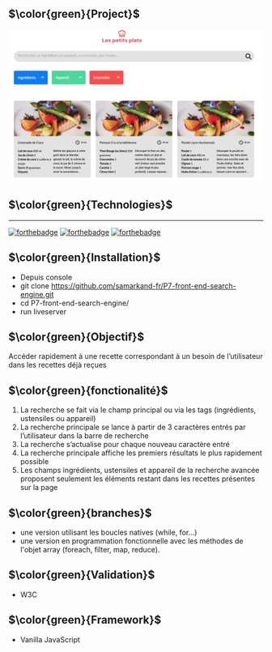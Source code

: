 ## $\color{green}{Project}$
![](./doc/project-image/les-petits-plats.png)
## $\color{green}{Technologies}$ 
---------------
[![forthebadge](https://forthebadge.com/images/badges/made-with-javascript.svg)](https://forthebadge.com)
[![forthebadge](https://forthebadge.com/images/badges/uses-html.svg)](https://forthebadge.com)
[![forthebadge](https://forthebadge.com/images/badges/uses-css.svg)](https://forthebadge.com)

## $\color{green}{Installation}$
- Depuis console
- git clone https://github.com/samarkand-fr/P7-front-end-search-engine.git
- cd  P7-front-end-search-engine/
- run liveserver
 
## $\color{green}{Objectif}$
 Accéder rapidement à une recette correspondant à un besoin de l’utilisateur dans les recettes déjà reçues


## $\color{green}{fonctionalité}$
1. La recherche se fait via le champ principal ou via les tags (ingrédients,
ustensiles ou appareil)
2. La recherche principale se lance à partir de 3 caractères entrés par l’utilisateur dans la barre de recherche
3. La recherche s’actualise pour chaque nouveau caractère entré
4. La recherche principale affiche les premiers résultats le plus rapidement possible
5. Les champs ingrédients, ustensiles et appareil de la recherche avancée proposent seulement les éléments restant dans les recettes présentes sur la page

## $\color{green}{branches}$
-  une version utilisant les boucles natives (while, for...) 
-  une version en programmation fonctionnelle avec les méthodes de l'objet array (foreach, filter, map, reduce).

## $\color{green}{Validation}$
- W3C
## $\color{green}{Framework}$
- Vanilla JavaScript
